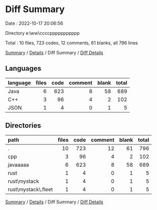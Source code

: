 # Diff Summary

Date : 2022-10-17 20:06:56

Directory e:\\ww\\ccccppppppppppp

Total : 10 files,  723 codes, 12 comments, 61 blanks, all 796 lines

[Summary](results.md) / [Details](details.md) / Diff Summary / [Diff Details](diff-details.md)

## Languages
| language | files | code | comment | blank | total |
| :--- | ---: | ---: | ---: | ---: | ---: |
| Java | 6 | 623 | 8 | 58 | 689 |
| C++ | 3 | 96 | 4 | 2 | 102 |
| JSON | 1 | 4 | 0 | 1 | 5 |

## Directories
| path | files | code | comment | blank | total |
| :--- | ---: | ---: | ---: | ---: | ---: |
| . | 10 | 723 | 12 | 61 | 796 |
| cpp | 3 | 96 | 4 | 2 | 102 |
| javaaaaa | 6 | 623 | 8 | 58 | 689 |
| rust | 1 | 4 | 0 | 1 | 5 |
| rust\\mystack | 1 | 4 | 0 | 1 | 5 |
| rust\\mystack\\.fleet | 1 | 4 | 0 | 1 | 5 |

[Summary](results.md) / [Details](details.md) / Diff Summary / [Diff Details](diff-details.md)